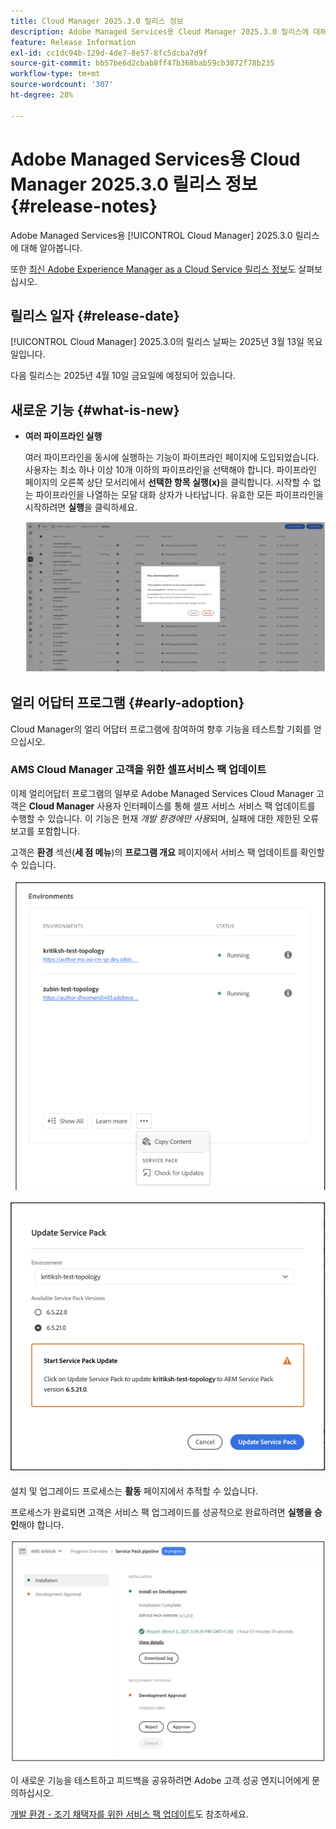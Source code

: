 ```yaml
---
title: Cloud Manager 2025.3.0 릴리스 정보
description: Adobe Managed Services용 Cloud Manager 2025.3.0 릴리스에 대해 알아봅니다.
feature: Release Information
exl-id: cc1dc94b-129d-4de7-8e57-8fc5dcba7d9f
source-git-commit: bb57be6d2cbab8ff47b368bab59cb3072f78b235
workflow-type: tm+mt
source-wordcount: '307'
ht-degree: 28%

---
```


# Adobe Managed Services용 Cloud Manager 2025.3.0 릴리스 정보 {#release-notes}

<!-- RELEASE WIKI  https://wiki.corp.adobe.com/display/DMSArchitecture/Cloud+Manager+2025.02.0+Release -->

Adobe Managed Services용 [!UICONTROL Cloud Manager] 2025.3.0 릴리스에 대해 알아봅니다.

또한 [최신 Adobe Experience Manager as a Cloud Service 릴리스 정보](https://experienceleague.adobe.com/ko/docs/experience-manager-cloud-service/content/release-notes/home)도 살펴보십시오.

## 릴리스 일자 {#release-date}

[!UICONTROL Cloud Manager] 2025.3.0의 릴리스 날짜는 2025년 3월 13일 목요일입니다.

다음 릴리스는 2025년 4월 10일 금요일에 예정되어 있습니다.

## 새로운 기능 {#what-is-new}

* **여러 파이프라인 실행**

  여러 파이프라인을 동시에 실행하는 기능이 파이프라인 페이지에 도입되었습니다. 사용자는 최소 하나 이상 10개 이하의 파이프라인을 선택해야 합니다. 파이프라인 페이지의 오른쪽 상단 모서리에서 **선택한 항목 실행(x)**&#x200B;을 클릭합니다. 시작할 수 없는 파이프라인을 나열하는 모달 대화 상자가 나타납니다. 유효한 모든 파이프라인을 시작하려면 **실행**&#x200B;을 클릭하세요.

  ![선택한 파이프라인 실행 대화 상자](/help/release-notes/assets/run-selected-pipelines.png)



## 얼리 어답터 프로그램 {#early-adoption}

Cloud Manager의 얼리 어답터 프로그램에 참여하여 향후 기능을 테스트할 기회를 얻으십시오.

### AMS Cloud Manager 고객을 위한 셀프서비스 팩 업데이트

이제 얼리어답터 프로그램의 일부로 Adobe Managed Services Cloud Manager 고객은 **Cloud Manager** 사용자 인터페이스를 통해 셀프 서비스 서비스 팩 업데이트를 수행할 수 있습니다. 이 기능은 현재 *개발 환경에만 사용*&#x200B;되며, 실패에 대한 제한된 오류 보고를 포함합니다.

고객은 **환경** 섹션(**세 점 메뉴**)의 **프로그램 개요** 페이지에서 서비스 팩 업데이트를 확인할 수 있습니다.

![업데이트 확인 메뉴 옵션](/help/release-notes/assets/check-for-updates-1.png)

![서비스 팩 업데이트 대화 상자](/help/release-notes/assets/check-for-updates-2.png)

설치 및 업그레이드 프로세스는 **활동** 페이지에서 추적할 수 있습니다.

프로세스가 완료되면 고객은 서비스 팩 업그레이드를 성공적으로 완료하려면 **실행을 승인**&#x200B;해야 합니다.

![서비스 페이지 업데이트 승인](/help/release-notes/assets/check-for-updates-3.png)

이 새로운 기능을 테스트하고 피드백을 공유하려면 Adobe 고객 성공 엔지니어에게 문의하십시오.

[개발 환경 - 조기 채택자를 위한 서비스 팩 업데이트](/help/using/service-packs-environments.md)도 참조하세요.



<!-- ## Bug fixes {#bug-fixes}

* A

Known Issues {#known-issues}

* A -->
